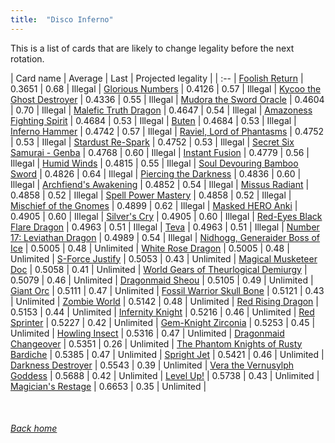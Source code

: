 ```yaml
---
title:  "Disco Inferno"
---
```


This is a list of cards that are likely to change legality before the next rotation.

| Card name | Average | Last | Projected legality |
| :-- |
[Foolish Return](https://db.ygoprodeck.com/card/?search=Foolish%20Return) | 0.3651 | 0.68 | Illegal |
[Glorious Numbers](https://db.ygoprodeck.com/card/?search=Glorious%20Numbers) | 0.4126 | 0.57 | Illegal |
[Kycoo the Ghost Destroyer](https://db.ygoprodeck.com/card/?search=Kycoo%20the%20Ghost%20Destroyer) | 0.4336 | 0.55 | Illegal |
[Mudora the Sword Oracle](https://db.ygoprodeck.com/card/?search=Mudora%20the%20Sword%20Oracle) | 0.4604 | 0.70 | Illegal |
[Malefic Truth Dragon](https://db.ygoprodeck.com/card/?search=Malefic%20Truth%20Dragon) | 0.4647 | 0.54 | Illegal |
[Amazoness Fighting Spirit](https://db.ygoprodeck.com/card/?search=Amazoness%20Fighting%20Spirit) | 0.4684 | 0.53 | Illegal |
[Buten](https://db.ygoprodeck.com/card/?search=Buten) | 0.4684 | 0.53 | Illegal |
[Inferno Hammer](https://db.ygoprodeck.com/card/?search=Inferno%20Hammer) | 0.4742 | 0.57 | Illegal |
[Raviel, Lord of Phantasms](https://db.ygoprodeck.com/card/?search=Raviel,%20Lord%20of%20Phantasms) | 0.4752 | 0.53 | Illegal |
[Stardust Re-Spark](https://db.ygoprodeck.com/card/?search=Stardust%20Re-Spark) | 0.4752 | 0.53 | Illegal |
[Secret Six Samurai - Genba](https://db.ygoprodeck.com/card/?search=Secret%20Six%20Samurai%20-%20Genba) | 0.4768 | 0.60 | Illegal |
[Instant Fusion](https://db.ygoprodeck.com/card/?search=Instant%20Fusion) | 0.4779 | 0.56 | Illegal |
[Humid Winds](https://db.ygoprodeck.com/card/?search=Humid%20Winds) | 0.4815 | 0.55 | Illegal |
[Soul Devouring Bamboo Sword](https://db.ygoprodeck.com/card/?search=Soul%20Devouring%20Bamboo%20Sword) | 0.4826 | 0.64 | Illegal |
[Piercing the Darkness](https://db.ygoprodeck.com/card/?search=Piercing%20the%20Darkness) | 0.4836 | 0.60 | Illegal |
[Archfiend's Awakening](https://db.ygoprodeck.com/card/?search=Archfiend's%20Awakening) | 0.4852 | 0.54 | Illegal |
[Missus Radiant](https://db.ygoprodeck.com/card/?search=Missus%20Radiant) | 0.4858 | 0.52 | Illegal |
[Spell Power Mastery](https://db.ygoprodeck.com/card/?search=Spell%20Power%20Mastery) | 0.4858 | 0.52 | Illegal |
[Mischief of the Gnomes](https://db.ygoprodeck.com/card/?search=Mischief%20of%20the%20Gnomes) | 0.4899 | 0.62 | Illegal |
[Masked HERO Anki](https://db.ygoprodeck.com/card/?search=Masked%20HERO%20Anki) | 0.4905 | 0.60 | Illegal |
[Silver's Cry](https://db.ygoprodeck.com/card/?search=Silver's%20Cry) | 0.4905 | 0.60 | Illegal |
[Red-Eyes Black Flare Dragon](https://db.ygoprodeck.com/card/?search=Red-Eyes%20Black%20Flare%20Dragon) | 0.4963 | 0.51 | Illegal |
[Teva](https://db.ygoprodeck.com/card/?search=Teva) | 0.4963 | 0.51 | Illegal |
[Number 17: Leviathan Dragon](https://db.ygoprodeck.com/card/?search=Number%2017:%20Leviathan%20Dragon) | 0.4989 | 0.54 | Illegal |
[Nidhogg, Generaider Boss of Ice](https://db.ygoprodeck.com/card/?search=Nidhogg,%20Generaider%20Boss%20of%20Ice) | 0.5005 | 0.48 | Unlimited |
[White Rose Dragon](https://db.ygoprodeck.com/card/?search=White%20Rose%20Dragon) | 0.5005 | 0.48 | Unlimited |
[S-Force Justify](https://db.ygoprodeck.com/card/?search=S-Force%20Justify) | 0.5053 | 0.43 | Unlimited |
[Magical Musketeer Doc](https://db.ygoprodeck.com/card/?search=Magical%20Musketeer%20Doc) | 0.5058 | 0.41 | Unlimited |
[World Gears of Theurlogical Demiurgy](https://db.ygoprodeck.com/card/?search=World%20Gears%20of%20Theurlogical%20Demiurgy) | 0.5079 | 0.46 | Unlimited |
[Dragonmaid Sheou](https://db.ygoprodeck.com/card/?search=Dragonmaid%20Sheou) | 0.5105 | 0.49 | Unlimited |
[Giant Orc](https://db.ygoprodeck.com/card/?search=Giant%20Orc) | 0.5111 | 0.47 | Unlimited |
[Fossil Warrior Skull Bone](https://db.ygoprodeck.com/card/?search=Fossil%20Warrior%20Skull%20Bone) | 0.5121 | 0.43 | Unlimited |
[Zombie World](https://db.ygoprodeck.com/card/?search=Zombie%20World) | 0.5142 | 0.48 | Unlimited |
[Red Rising Dragon](https://db.ygoprodeck.com/card/?search=Red%20Rising%20Dragon) | 0.5153 | 0.44 | Unlimited |
[Infernity Knight](https://db.ygoprodeck.com/card/?search=Infernity%20Knight) | 0.5216 | 0.46 | Unlimited |
[Red Sprinter](https://db.ygoprodeck.com/card/?search=Red%20Sprinter) | 0.5227 | 0.42 | Unlimited |
[Gem-Knight Zirconia](https://db.ygoprodeck.com/card/?search=Gem-Knight%20Zirconia) | 0.5253 | 0.45 | Unlimited |
[Howling Insect](https://db.ygoprodeck.com/card/?search=Howling%20Insect) | 0.5316 | 0.47 | Unlimited |
[Dragonmaid Changeover](https://db.ygoprodeck.com/card/?search=Dragonmaid%20Changeover) | 0.5351 | 0.26 | Unlimited |
[The Phantom Knights of Rusty Bardiche](https://db.ygoprodeck.com/card/?search=The%20Phantom%20Knights%20of%20Rusty%20Bardiche) | 0.5385 | 0.47 | Unlimited |
[Spright Jet](https://db.ygoprodeck.com/card/?search=Spright%20Jet) | 0.5421 | 0.46 | Unlimited |
[Darkness Destroyer](https://db.ygoprodeck.com/card/?search=Darkness%20Destroyer) | 0.5543 | 0.39 | Unlimited |
[Vera the Vernusylph Goddess](https://db.ygoprodeck.com/card/?search=Vera%20the%20Vernusylph%20Goddess) | 0.5688 | 0.42 | Unlimited |
[Level Up!](https://db.ygoprodeck.com/card/?search=Level%20Up!) | 0.5738 | 0.43 | Unlimited |
[Magician's Restage](https://db.ygoprodeck.com/card/?search=Magician's%20Restage) | 0.6653 | 0.35 | Unlimited |

<br>

###### [Back home](index)